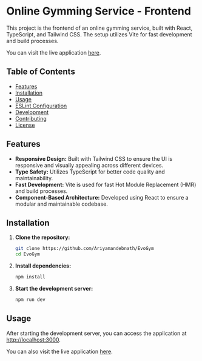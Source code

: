 
# Online Gymming Service - Frontend

This project is the frontend of an online gymming service, built with React, TypeScript, and Tailwind CSS. The setup utilizes Vite for fast development and build processes.

You can visit the live application [here](https://4ace0a41.evogym-831.pages.dev).

## Table of Contents

- [Features](#features)
- [Installation](#installation)
- [Usage](#usage)
- [ESLint Configuration](#eslint-configuration)
- [Development](#development)
- [Contributing](#contributing)
- [License](#license)

## Features

- **Responsive Design:** Built with Tailwind CSS to ensure the UI is responsive and visually appealing across different devices.
- **Type Safety:** Utilizes TypeScript for better code quality and maintainability.
- **Fast Development:** Vite is used for fast Hot Module Replacement (HMR) and build processes.
- **Component-Based Architecture:** Developed using React to ensure a modular and maintainable codebase.

## Installation

1. **Clone the repository:**

    ```sh
    git clone https://github.com/Ariyamandebnath/EvoGym
    cd EvoGym
    ```

2. **Install dependencies:**

    ```sh
    npm install
    ```

3. **Start the development server:**

    ```sh
    npm run dev
    ```

## Usage

After starting the development server, you can access the application at [http://localhost:3000](http://localhost:3000).

You can also visit the live application [here](https://4ace0a41.evogym-831.pages.dev).

